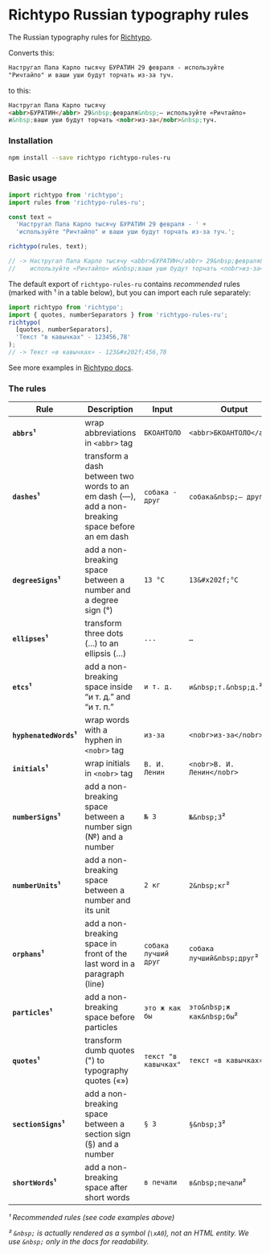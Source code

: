 # Richtypo Russian typography rules

The Russian typography rules for [Richtypo](https://github.com/sapegin/richtypo.js).

Converts this:

```html
Настругал Папа Карло тысячу БУРАТИН 29 февраля - используйте
"Ричтайпо" и ваши уши будут торчать из-за туч.
```

to this:

```html
Настругал Папа Карло тысячу
<abbr>БУРАТИН</abbr> 29&nbsp;февраля&nbsp;— используйте «Ричтайпо»
и&nbsp;ваши уши будут торчать <nobr>из-за</nobr>&nbsp;туч.
```

### Installation

```bash
npm install --save richtypo richtypo-rules-ru
```

### Basic usage

```javascript
import richtypo from 'richtypo';
import rules from 'richtypo-rules-ru';

const text =
  'Настругал Папа Карло тысячу БУРАТИН 29 февраля - ' +
  'используйте "Ричтайпо" и ваши уши будут торчать из-за туч.';

richtypo(rules, text);

// -> Настругал Папа Карло тысячу <abbr>БУРАТИН</abbr> 29&nbsp;февраля&nbsp;—
//    используйте «Ричтайпо» и&nbsp;ваши уши будут торчать <nobr>из-за</nobr>&nbsp;туч.
```

The default export of `richtypo-rules-ru` contains _recommended_ rules (marked with ¹ in a table below), but you can import each rule separately:

```js
import richtypo from 'richtypo';
import { quotes, numberSeparators } from 'richtypo-rules-ru';
richtypo(
  [quotes, numberSeparators],
  'Текст "в кавычках" - 123456,78'
);
// -> Текст «в кавычках» - 123&#x202f;456,78
```

See more examples in [Richtypo docs](https://github.com/sapegin/richtypo.js).

### The rules

| Rule                   | Description                                                                                      | Input                | Output                     |
| ---------------------- | ------------------------------------------------------------------------------------------------ | -------------------- | -------------------------- |
| **`abbrs`¹**           | wrap abbreviations in `<abbr>` tag                                                               | `БКОАНТОЛО`          | `<abbr>БКОАНТОЛО</abbr>`   |
| **`dashes`¹**          | transform a dash between two words to an em dash (—), add a non-breaking space before an em dash | `собака - друг`      | `собака&nbsp;— друг`²      |
| **`degreeSigns`¹**     | add a non-breaking space between a number and a degree sign (°)                                  | `13 °C`              | `13&#x202f;°C`             |
| **`ellipses`¹**        | transform three dots (...) to an ellipsis (…)                                                    | `...`                | `…`                        |
| **`etcs`¹**            | add a non-breaking space inside “и т. д.” and “и т. п.”                                          | `и т. д.`            | `и&nbsp;т.&nbsp;д.`²       |
| **`hyphenatedWords`¹** | wrap words with a hyphen in `<nobr>` tag                                                         | `из-за`              | `<nobr>из-за</nobr>`       |
| **`initials`¹**        | wrap initials in `<nobr>` tag                                                                    | `В. И. Ленин`        | `<nobr>В. И. Ленин</nobr>` |
| **`numberSigns`¹**     | add a non-breaking space between a number sign (№) and a number                                  | `№ 3`                | `№&nbsp;3`²                |
| **`numberUnits`¹**     | add a non-breaking space between a number and its unit                                           | `2 кг`               | `2&nbsp;кг`²               |
| **`orphans`¹**         | add a non-breaking space in front of the last word in a paragraph (line)                         | `собака лучший друг` | `собака лучший&nbsp;друг`² |
| **`particles`¹**       | add a non-breaking space before particles                                                        | `это ж как бы`       | `это&nbsp;ж как&nbsp;бы`²  |
| **`quotes`¹**          | transform dumb quotes (") to typography quotes («»)                                              | `текст "в кавычках"` | `текст «в кавычках»`       |
| **`sectionSigns`¹**    | add a non-breaking space between a section sign (§) and a number                                 | `§ 3`                | `§&nbsp;3`²                |
| **`shortWords`¹**      | add a non-breaking space after short words                                                       | `в печали`           | `в&nbsp;печали`²           |

_¹ Recommended rules (see code examples above)_

_² `&nbsp;` is actually rendered as a symbol (`\xA0`), not an HTML entity. We use `&nbsp;` only in the docs for readability._
